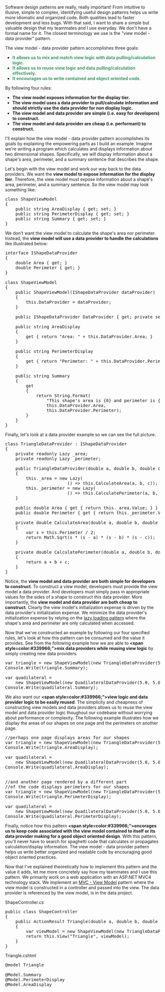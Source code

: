 Software design patterns are really, really important!  From intuitive to illusive, simple to complex, identifying useful design patterns helps us write more idiomatic and organized code.  Both qualities lead to faster development and less bugs.  With that said, I want to share a simple but valuable design that my teammates and I use everyday.  We don't have a formal name for it.  The closest terminology we use is the "view model - data provider" pattern.

The view model - data provider pattern accomplishes three goals:

<ul>
    <li><strong><span style=color:#339966;">It allows us to mix and match view logic with data pulling/calculation logic.</span></strong></li>
    <li><strong><span style=color:#339966;">It allows us to reuse view logic and data pulling/calculation effectively.</span></strong></li>    
    <li><strong><span style=color:#339966;">It encourages us to write contained and object oriented code.</span></strong></li>
</ul>

By following four rules:

<ul>
    <li><strong>The view model exposes information for the display tier.</strong></li>
    <li><strong>The view model uses a data provider to pull/calculate information and should strictly use the data provider for non display logic.</strong></li>
    <li><strong>The view model and data provider are simple (i.e. easy for developers) to construct.</span></strong></li>
    <li><strong>The view model and data provider are cheap (i.e. performant) to construct.</strong></li>
</ul>

<!--more-->

I'll explain how the view model - data provider pattern accomplishes its goals by explaining the empowering parts as I build an example.  Imagine we're writing a program which calculates and displays information about two dimensional shapes.  Specifically, we will display information about a shape's area, perimeter, and a summary sentence that describes the shape.  

Let's begin with the view model and work our way back to the data providers.  We want the <strong>view model to expose information for the display tier</strong>.  Therefore, the view model must expose information about a shape's area, perimeter, and a summary sentence.  So the view model may look something like:

<pre>
class ShapeViewModel
{
    public string AreaDisplay { get; set; }
    public string PerimeterDisplay { get; set; }
    public string Summary { get; set; }
}
</pre>

We don't want the view model to calculate the shape's area nor perimeter.  Instead, the <strong>view model will use a data provider to handle the calculations</strong> like illustrated below:


<pre>
interface IShapeDataProvider
{
    double Area { get; }
    double Perimeter { get; }
}

class ShapeViewModel
{
    public ShapeViewModel(IShapeDataProvider dataProvider)
    {
        this.DataProvider = dataProvider;
    }
	
    public IShapeDataProvider DataProvider { get; private set; }

    public string AreaDisplay
    { 
        get { return "Area: " + this.DataProvider.Area; } 
    }

    public string PerimeterDisplay 
    { 
        get { return "Perimeter: " + this.DataProvider.Perimeter; } 
    }

    public string Summary 
    { 
        get 
        { 
            return String.Format(
                "This shape's area is {0} and perimeter is {1}",
                this.DataProvider.Area,
                this.DataProvider.Perimeter); 
        }
    }
}
</pre>

Finally, let's look at a data provider example so we can see the full picture.

<pre>
class TriangleDataProvider : IShapeDataProvider
{
    private readonly Lazy<double> _area;
    private readonly Lazy<double> _perimeter;

    public TriangleDataProvider(double a, double b, double c)
    {
        this._area = new Lazy<double>(
                        () => this.CalculateArea(a, b, c));
        this._perimeter = new Lazy<double>(
                        () => this.CalculatePerimeter(a, b, c));
    }

    public double Area { get { return this._area.Value; } }
    public double Perimeter { get { return this._perimeter.Value; } }

    private double CalculateArea(double a, double b, double c)
    {
        var s = this.Perimeter / 2;
        return Math.Sqrt(s * (s - a) * (s - b) * (s - c));
    }

    private double CalculatePerimeter(double a, double b, double c)
    {
        return a + b + c;
    }
}
</pre>

Notice, the <strong>view model and data provider are both simple for developers to construct</strong>.  To construct a view model, developers must provide the view model a data provider.  And developers must simply pass in appropriate values for the sides of a shape to construct this data provider.  More importantly, the <strong>view model and data provider are both cheap to construct</strong>.  Clearly the view model's initialization expense is driven by the data provider's initialization expense.  We minimize the data provider's initialization expense by relying on the <a href="http://en.wikipedia.org/wiki/Lazy_loading" target="_blank">lazy loading pattern</a> where the shape's area and perimeter are only calculated when accessed.

Now that we've constructed an example by following our four specified rules, let's look at how this pattern can be consumed and the value it provides.  See from the following example how we are able to <strong><span style=color:#339966;">mix data providers while reusing view logic</span></strong> by simply creating new data providers.

<pre>
var triangle = new ShapeViewModel(new TriangleDataProvider(5.0, 5.0, 5.0));
Console.Write(triangle.Summary);

var quadilateral = 
    new ShapeViewModel(new QuadilateralDataProvider(5.0, 5.0, 5.0, 5.0));
Console.Write(quadilateral.Summary);
</pre>

We also want our <strong><span style=color:#339966;">view logic and data provider logic to be easily reused</span></strong>.  The simplicity and cheapness of constructing view models and data providers allows us to reuse the view model and data provider logic thoughout our codebase without worrying about performance or complexity.  The following example illustrates how we display the areas of our shapes on one page and the perimeters on another page.

<pre>
//perhaps one page displays areas for our shapes
var triangle = new ShapeViewModel(new TriangleDataProvider(5.0, 5.0, 5.0));
Console.Write(triangle.AreaDisplay);

var quadilateral = 
    new ShapeViewModel(new QuadilateralDataProvider(5.0, 5.0, 5.0, 5.0));
Console.Write(quadilateral.AreaDisplay);


//and another page rendered by a different part 
//of the code displays perimeters for our shapes
var triangle = new ShapeViewModel(new TriangleDataProvider(5.0, 5.0, 5.0));
Console.Write(triangle.PerimeterDisplay);

var quadilateral = 
    new ShapeViewModel(new QuadilateralDataProvider(5.0, 5.0, 5.0, 5.0));
Console.Write(quadilateral.PerimeterDisplay);
</pre>

Finally, notice how this pattern <strong><span style=color:#339966;">encorages us to keep code associated with the view model contained to itself or its data provider making for a good object oriented design</span></strong>.  With this pattern, you'll never have to search for spaghetti code that calculates or propagates calculation/display information.  The view model - data provider pattern helps us write better organized and readable code by encouraging good object oriented practices.

Now that I've explained theoretically how to implement this pattern and the value it adds, let me more concretely say how my teammates and I use this pattern.  We primarily work on a web application with an ASP.NET MVC4 technology stack.  We implement an <a href="http://stackoverflow.com/questions/11064316/what-is-viewmodel-in-mvc">MVC - View Model</a> pattern where the view model is constructed in a controller and passed into the view.  The data provider is referenced by the view model, is in the data project.

ShapeController.cs
<pre>
public class ShapeController
{
    public ActionResult Triangle(double a, double b, double c)
    {
        var viewModel = new ShapeViewModel(new TriangleDataProvider(a, b, c));
        return this.View("Triangle", viewModel);
    }
}
</pre>

Triangle.cshtml
<pre>
@model Triangle

<span>@Model.Summary</span>
<span>@Model.PerimeterDisplay</span>
<span>@Model.AreaDisplay</span>

</pre>
